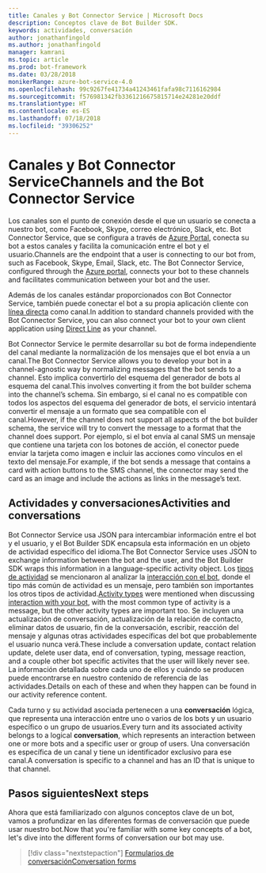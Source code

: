 ```yaml
---
title: Canales y Bot Connector Service | Microsoft Docs
description: Conceptos clave de Bot Builder SDK.
keywords: actividades, conversación
author: jonathanfingold
ms.author: jonathanfingold
manager: kamrani
ms.topic: article
ms.prod: bot-framework
ms.date: 03/28/2018
monikerRange: azure-bot-service-4.0
ms.openlocfilehash: 99c9267fe41734a41243461fafa98c7116162984
ms.sourcegitcommit: f576981342fb3361216675815714e24281e20ddf
ms.translationtype: HT
ms.contentlocale: es-ES
ms.lasthandoff: 07/18/2018
ms.locfileid: "39306252"
---
```

# <a name="channels-and-the-bot-connector-service"></a><span data-ttu-id="37654-104">Canales y Bot Connector Service</span><span class="sxs-lookup"><span data-stu-id="37654-104">Channels and the Bot Connector Service</span></span>

<span data-ttu-id="37654-105">Los canales son el punto de conexión desde el que un usuario se conecta a nuestro bot, como Facebook, Skype, correo electrónico, Slack, etc. Bot Connector Service, que se configura a través de [Azure Portal](https://portal.azure.com), conecta su bot a estos canales y facilita la comunicación entre el bot y el usuario.</span><span class="sxs-lookup"><span data-stu-id="37654-105">Channels are the endpoint that a user is connecting to our bot from, such as Facebook, Skype, Email, Slack, etc. The Bot Connector Service, configured through the [Azure portal](https://portal.azure.com), connects your bot to these channels and facilitates communication between your bot and the user.</span></span> 

<span data-ttu-id="37654-106">Además de los canales estándar proporcionados con Bot Connector Service, también puede conectar el bot a su propia aplicación cliente con [línea directa](bot-builder-howto-direct-line.md) como canal.</span><span class="sxs-lookup"><span data-stu-id="37654-106">In addition to standard channels provided with the Bot Connector Service, you can also connect your bot to your own client application using [Direct Line](bot-builder-howto-direct-line.md) as your channel.</span></span>

<span data-ttu-id="37654-107">Bot Connector Service le permite desarrollar su bot de forma independiente del canal mediante la normalización de los mensajes que el bot envía a un canal.</span><span class="sxs-lookup"><span data-stu-id="37654-107">The Bot Connector Service allows you to develop your bot in a channel-agnostic way by normalizing messages that the bot sends to a channel.</span></span> <span data-ttu-id="37654-108">Esto implica convertirlo del esquema del generador de bots al esquema del canal.</span><span class="sxs-lookup"><span data-stu-id="37654-108">This involves converting it from the bot builder schema into the channel’s schema.</span></span> <span data-ttu-id="37654-109">Sin embargo, si el canal no es compatible con todos los aspectos del esquema del generador de bots, el servicio intentará convertir el mensaje a un formato que sea compatible con el canal.</span><span class="sxs-lookup"><span data-stu-id="37654-109">However, if the channel does not support all aspects of the bot builder schema, the service will try to convert the message to a format that the channel does support.</span></span> <span data-ttu-id="37654-110">Por ejemplo, si el bot envía al canal SMS un mensaje que contiene una tarjeta con los botones de acción, el conector puede enviar la tarjeta como imagen e incluir las acciones como vínculos en el texto del mensaje.</span><span class="sxs-lookup"><span data-stu-id="37654-110">For example, if the bot sends a message that contains a card with action buttons to the SMS channel, the connector may send the card as an image and include the actions as links in the message’s text.</span></span>

## <a name="activities-and-conversations"></a><span data-ttu-id="37654-111">Actividades y conversaciones</span><span class="sxs-lookup"><span data-stu-id="37654-111">Activities and conversations</span></span>


<span data-ttu-id="37654-112">Bot Connector Service usa JSON para intercambiar información entre el bot y el usuario, y el Bot Builder SDK encapsula esta información en un objeto de actividad específico del idioma.</span><span class="sxs-lookup"><span data-stu-id="37654-112">The Bot Connector Service uses JSON to exchange information between the bot and the user, and the Bot Builder SDK wraps this information in a language-specific activity object.</span></span> <span data-ttu-id="37654-113">Los [tipos de actividad](../bot-service-activities-entities.md) se mencionaron al analizar la [interacción con el bot](bot-builder-basics.md#interaction-with-your-bot), donde el tipo más común de actividad es un mensaje, pero también son importantes los otros tipos de actividad.</span><span class="sxs-lookup"><span data-stu-id="37654-113">[Activity types](../bot-service-activities-entities.md) were mentioned when discussing [interaction with your bot](bot-builder-basics.md#interaction-with-your-bot), with the most common type of activity is a message, but the other activity types are important too.</span></span> <span data-ttu-id="37654-114">Se incluyen una actualización de conversación, actualización de la relación de contacto, eliminar datos de usuario, fin de la conversación, escribir, reacción del mensaje y algunas otras actividades específicas del bot que probablemente el usuario nunca verá.</span><span class="sxs-lookup"><span data-stu-id="37654-114">These include a conversation update, contact relation update, delete user data, end of conversation, typing, message reaction, and a couple other bot specific activites that the user will likely never see.</span></span> <span data-ttu-id="37654-115">La información detallada sobre cada uno de ellos y cuándo se producen puede encontrarse en nuestro contenido de referencia de las actividades.</span><span class="sxs-lookup"><span data-stu-id="37654-115">Details on each of these and when they happen can be found in our activity reference content.</span></span>

<span data-ttu-id="37654-116">Cada turno y su actividad asociada pertenecen a una **conversación** lógica, que representa una interacción entre uno o varios de los bots y un usuario específico o un grupo de usuarios.</span><span class="sxs-lookup"><span data-stu-id="37654-116">Every turn and its associated activity belongs to a logical **conversation**, which represents an interaction between one or more bots and a specific user or group of users.</span></span> <span data-ttu-id="37654-117">Una conversación es específica de un canal y tiene un identificador exclusivo para ese canal.</span><span class="sxs-lookup"><span data-stu-id="37654-117">A conversation is specific to a channel and has an ID that is unique to that channel.</span></span>

## <a name="next-steps"></a><span data-ttu-id="37654-118">Pasos siguientes</span><span class="sxs-lookup"><span data-stu-id="37654-118">Next steps</span></span>

<span data-ttu-id="37654-119">Ahora que está familiarizado con algunos conceptos clave de un bot, vamos a profundizar en las diferentes formas de conversación que puede usar nuestro bot.</span><span class="sxs-lookup"><span data-stu-id="37654-119">Now that you're familiar with some key concepts of a bot, let's dive into the different forms of conversation our bot may use.</span></span>

> [!div class="nextstepaction"]
> [<span data-ttu-id="37654-120">Formularios de conversación</span><span class="sxs-lookup"><span data-stu-id="37654-120">Conversation forms</span></span>](bot-builder-conversations.md)
